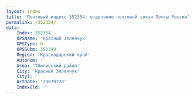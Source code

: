 ```yaml
---
layout: index
title: 'Почтовый индекс 352354: отделение почтовой связи Почты России'
permalink: /352354/
data:
    Index: 352354
    OPSName: 'Красный Зеленчук'
    OPSType: О
    OPSSubm: 352349
    Region: 'Краснодарский край'
    Autonom: ''
    Area: 'Тбилисский район'
    City: 'Красный Зеленчук'
    City1: ''
    ActDate: '20070723'
    IndexOld: ''
---
```

